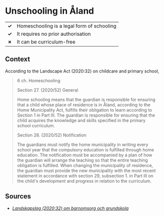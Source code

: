 # Unschooling in Åland
| | |
|-|-|
| __✓__ | Homeschooling is a legal form of schooling |
| __✓__ | It requires no prior authorisation |
| __✗__ | It can be curriculum-free |

## Context

According to the Landscape Act (2020:32) on childcare and primary school,

> 6 ch. Homeschooling
>
> Section 27.  (2020/52)  General
> 
> Home schooling means that the guardian is responsible for ensuring that a child whose place of residence is in Åland, according to the Home Municipality Act, fulfills their obligation to learn according to Section 1 in Part III. The guardian is responsible for ensuring that the child acquires the knowledge and skills specified in the primary school curriculum.
>
> 
> Section 28.  (2020/52)  Notification
> 
> The guardians must notify the home municipality in writing every school year that the compulsory education is fulfilled through home education. The notification must be accompanied by a plan of how the guardian will arrange the teaching so that the entire teaching obligation is fulfilled. When changing the municipality of residence, the guardian must provide the new municipality with the most recent statement in accordance with section 29, subsection 1. in Part III on the child's development and progress in relation to the curriculum.

## Sources

* [_Landskapslag (2020:32) om barnomsorg och grundskola_](https://www.regeringen.ax/alandsk-lagstiftning/alex/202032)

